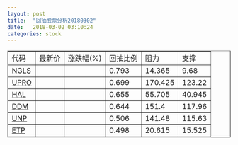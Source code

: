 ```yaml
---
layout: post
title:  "回抽股票分析20180302"
date:   2018-03-02 03:10:24
categories: stock
---
```

<script type="text/javascript">
var stockList = []
stockList.push('gb_ngls');
stockList.push('gb_upro');
stockList.push('gb_hal');
stockList.push('gb_ddm');
stockList.push('gb_unp');
stockList.push('gb_etp');
</script>
<table border="1">
 <tr>
 <td>代码</td>
 <td>最新价</td>
 <td>涨跌幅(%)</td>
 <td>回抽比例</td>
 <td>阻力</td>
 <td>支撑</td>
</tr>
  <tr id="ngls">
  <td><a href="http://stock.finance.sina.com.cn/usstock/quotes/NGLS.html" target="_blank">NGLS</a></td><td></td><td></td><td>0.793</td><td>14.365</td><td>9.68</td></tr>
  <tr id="upro">
  <td><a href="http://stock.finance.sina.com.cn/usstock/quotes/UPRO.html" target="_blank">UPRO</a></td><td></td><td></td><td>0.699</td><td>170.425</td><td>123.22</td></tr>
  <tr id="hal">
  <td><a href="http://stock.finance.sina.com.cn/usstock/quotes/HAL.html" target="_blank">HAL</a></td><td></td><td></td><td>0.655</td><td>55.705</td><td>40.945</td></tr>
  <tr id="ddm">
  <td><a href="http://stock.finance.sina.com.cn/usstock/quotes/DDM.html" target="_blank">DDM</a></td><td></td><td></td><td>0.644</td><td>151.4</td><td>117.96</td></tr>
  <tr id="unp">
  <td><a href="http://stock.finance.sina.com.cn/usstock/quotes/UNP.html" target="_blank">UNP</a></td><td></td><td></td><td>0.506</td><td>141.48</td><td>115.63</td></tr>
  <tr id="etp">
  <td><a href="http://stock.finance.sina.com.cn/usstock/quotes/ETP.html" target="_blank">ETP</a></td><td></td><td></td><td>0.498</td><td>20.615</td><td>15.525</td></tr>
</table>
